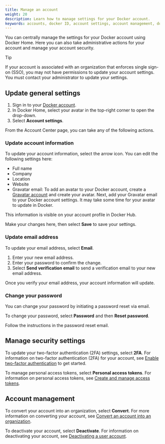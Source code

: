 ```yaml
---
title: Manage an account
weight: 20
description: Learn how to manage settings for your Docker account.
keywords: accounts, docker ID, account settings, account management, docker home
---
```


You can centrally manage the settings for your Docker account using Docker Home. Here you can also take administrative actions for your account and manage your account security.

> [!TIP]
>
> If your account is associated with an organization that enforces single sign-on (SSO), you may not have permissions to update your account settings. You must contact your administrator to update your settings.

## Update general settings

1. Sign in to your [Docker account](https://app.docker.com/login).
2. In Docker Home, select your avatar in the top-right corner to open the drop-down.
3. Select **Account settings**.

From the Account Center page, you can take any of the following actions.

### Update account information

To update your account information, select the arrow icon. You can edit the following settings here:

- Full name
- Company
- Location
- Website
- Gravatar email: To add an avatar to your Docker account, create a [Gravatar account](https://gravatar.com/) and create your avatar. Next, add your Gravatar email to your Docker account settings. It may take some time for your avatar to update in Docker.

This information is visible on your account profile in Docker Hub.

Make your changes here, then select **Save** to save your settings.

### Update email address

To update your email address, select **Email**.

1. Enter your new email address.
2. Enter your password to confirm the change.
3. Select **Send verification email** to send a verification email to your new email address.

Once you verify your email address, your account information will update.

### Change your password

You can change your password by initiating a password reset via email.

To change your password, select **Password** and then **Reset password**.

Follow the instructions in the password reset email.

## Manage security settings

To update your two-factor authentication (2FA) settings, select **2FA**.
For information on two-factor authentication (2FA) for your account, see [Enable two-factor authentication](../security/for-developers/2fa/_index.md) to get started.

To manage personal access tokens, select **Personal access tokens**.
For information on personal access tokens, see [Create and manage access tokens](../security/for-developers/access-tokens.md).

## Account management

To convert your account into an organization, select **Convert**.
For more information on converting your account, see [Convert an account into an organization](../admin/organization/convert-account.md).

To deactivate your account, select **Deactivate**.
For information on deactivating your account, see [Deactivating a user account](./deactivate-user-account.md).
